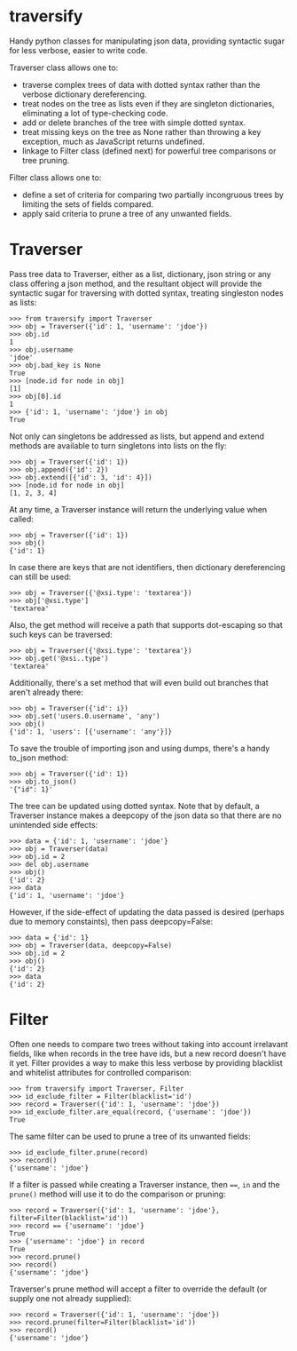 # traversify

Handy python classes for manipulating json data, providing syntactic sugar for less verbose, easier to write code.

Traverser class allows one to:

* traverse complex trees of data with dotted syntax rather than the verbose dictionary dereferencing.
* treat nodes on the tree as lists even if they are singleton dictionaries, eliminating a lot of type-checking code.
* add or delete branches of the tree with simple dotted syntax.
* treat missing keys on the tree as None rather than throwing a key exception, much as JavaScript returns undefined.
* linkage to Filter class (defined next) for powerful tree comparisons or tree pruning.

Filter class allows one to:

* define a set of criteria for comparing two partially incongruous trees by limiting the sets of fields compared.
* apply said criteria to prune a tree of any unwanted fields.

# Traverser

Pass tree data to Traverser, either as a list, dictionary, json string or any class offering a json method, and the resultant object will provide the syntactic sugar for traversing with dotted syntax, treating singleston nodes as lists:

```pycon
>>> from traversify import Traverser
>>> obj = Traverser({'id': 1, 'username': 'jdoe'})
>>> obj.id
1
>>> obj.username
'jdoe'
>>> obj.bad_key is None
True
>>> [node.id for node in obj]
[1]
>>> obj[0].id
1
>>> {'id': 1, 'username': 'jdoe'} in obj
True
```

Not only  can singletons be addressed as lists, but append and extend methods are available to turn singletons into lists on the fly:

```pycon
>>> obj = Traverser({'id': 1})
>>> obj.append({'id': 2})
>>> obj.extend([{'id': 3, 'id': 4}])
>>> [node.id for node in obj]
[1, 2, 3, 4]
```

At any time, a Traverser instance will return the underlying value when called:

```pycon
>>> obj = Traverser({'id': 1})
>>> obj()
{'id': 1}
```

In case there are keys that are not identifiers, then dictionary dereferencing can still be used:

```pycon
>>> obj = Traverser({'@xsi.type': 'textarea'})
>>> obj['@xsi.type']
'textarea'
```

Also, the get method will receive a path that supports dot-escaping so that such keys can be traversed:

```pycon
>>> obj = Traverser({'@xsi.type': 'textarea'})
>>> obj.get('@xsi..type')
'textarea'
```

Additionally, there's a set method that will even build out branches that aren't already there:

```pycon
>>> obj = Traverser({'id': i})
>>> obj.set('users.0.username', 'any')
>>> obj()
{'id': 1, 'users': [{'username': 'any'}]}
```

To save the trouble of importing json and using dumps, there's a handy to_json method:

```pycon
>>> obj = Traverser({'id': 1})
>>> obj.to_json()
'{"id": 1}'
```

The tree can be updated using dotted syntax.  Note that by default, a Traverser instance makes a deepcopy of the json data so that there are no unintended side effects:

```pycon
>>> data = {'id': 1, 'username': 'jdoe'}
>>> obj = Traverser(data)
>>> obj.id = 2
>>> del obj.username
>>> obj()
{'id': 2}
>>> data
{'id': 1, 'username': 'jdoe'}
```

However, if the side-effect of updating the data passed is desired (perhaps due to memory constaints), then pass deepcopy=False:

```pycon
>>> data = {'id': 1}
>>> obj = Traverser(data, deepcopy=False)
>>> obj.id = 2
>>> obj()
{'id': 2}
>>> data
{'id': 2}
```

# Filter

Often one needs to compare two trees without taking into account irrelavant fields, like when records in the tree have ids, but a new record doesn't have it yet.  Filter provides a way to make this less verbose by providing blacklist and whitelist attributes for controlled comparison:

```pycon
>>> from traversify import Traverser, Filter
>>> id_exclude_filter = Filter(blacklist='id')
>>> record = Traverser({'id': 1, 'username': 'jdoe'})
>>> id_exclude_filter.are_equal(record, {'username': 'jdoe'})
True
```

The same filter can be used to prune a tree of its unwanted fields:

```pycon
>>> id_exclude_filter.prune(record)
>>> record()
{'username': 'jdoe'}
```

If a filter is passed while creating a Traverser instance, then `==`, `in` and the `prune()` method will use it to do the comparison or pruning:

```pycon
>>> record = Traverser({'id': 1, 'username': 'jdoe'}, filter=Filter(blacklist='id'))
>>> record == {'username': 'jdoe'}
True
>>> {'username': 'jdoe'} in record
True
>>> record.prune()
>>> record()
{'username': 'jdoe'}
```

Traverser's prune method will accept a filter to override the default (or supply one not already supplied):

```pycon
>>> record = Traverser({'id': 1, 'username': 'jdoe'})
>>> record.prune(filter=Filter(blacklist='id'))
>>> record()
{'username': 'jdoe'}
```
